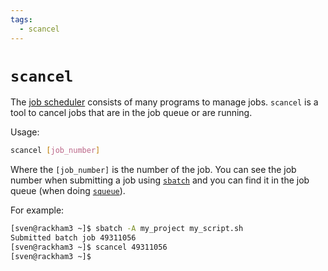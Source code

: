 ```yaml
---
tags:
  - scancel
---
```


# `scancel`

The [job scheduler](../cluster_guides/slurm.md) consists of many
programs to manage jobs.
`scancel` is a tool to cancel jobs that are in the job queue or are running.

Usage:

```bash
scancel [job_number]
```

Where the `[job_number]` is the number of the job.
You can see the job number when submitting a job using [`sbatch`](sbatch.md)
and you can find it in the job queue (when doing [`squeue`](squeue.md)).

For example:

```bash
[sven@rackham3 ~]$ sbatch -A my_project my_script.sh
Submitted batch job 49311056
[sven@rackham3 ~]$ scancel 49311056
[sven@rackham3 ~]$
```
